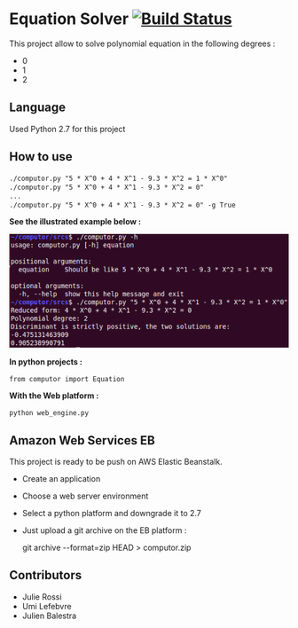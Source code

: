 # Equation Solver [![Build Status](https://travis-ci.org/JulienBalestra/computor.svg?branch=master)](https://travis-ci.org/jbalestra/computor)


This project allow to solve polynomial equation in the following degrees :

* 0
* 1
* 2


## Language

Used Python 2.7 for this project

## How to use


    ./computor.py "5 * X^0 + 4 * X^1 - 9.3 * X^2 = 1 * X^0"
    ./computor.py "5 * X^0 + 4 * X^1 - 9.3 * X^2 = 0"
    ...
    ./computor.py "5 * X^0 + 4 * X^1 - 9.3 * X^2 = 0" -g True

**See the illustrated example below :**

<img src="computor.png">
    
**In python projects :**


    from computor import Equation
    
**With the Web platform :**

    python web_engine.py
    
## Amazon Web Services EB

This project is ready to be push on AWS Elastic Beanstalk.

* Create an application 
* Choose a web server environment
* Select a python platform and downgrade it to 2.7
* Just upload a git archive on the EB platform :


    git archive --format=zip HEAD > computor.zip

## Contributors

* Julie Rossi
* Umi Lefebvre
* Julien Balestra

